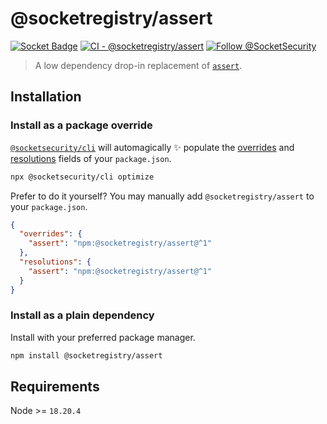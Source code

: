 # @socketregistry/assert

[![Socket Badge](https://socket.dev/api/badge/npm/package/@socketregistry/assert)](https://socket.dev/npm/package/@socketregistry/assert)
[![CI - @socketregistry/assert](https://github.com/SocketDev/socket-registry-js/actions/workflows/test.yml/badge.svg)](https://github.com/SocketDev/socket-registry-js/actions/workflows/test.yml)
[![Follow @SocketSecurity](https://img.shields.io/twitter/follow/SocketSecurity?style=social)](https://twitter.com/SocketSecurity)

> A low dependency drop-in replacement of
> [`assert`](https://www.npmjs.com/package/assert).

## Installation

### Install as a package override

[`@socketsecurity/cli`](https://www.npmjs.com/package/@socketsecurity/cli) will
automagically :sparkles: populate the
[overrides](https://docs.npmjs.com/cli/v9/configuring-npm/package-json#overrides)
and [resolutions](https://yarnpkg.com/configuration/manifest#resolutions) fields
of your `package.json`.

```sh
npx @socketsecurity/cli optimize
```

Prefer to do it yourself? You may manually add `@socketregistry/assert` to your
`package.json`.

```json
{
  "overrides": {
    "assert": "npm:@socketregistry/assert@^1"
  },
  "resolutions": {
    "assert": "npm:@socketregistry/assert@^1"
  }
}
```

### Install as a plain dependency

Install with your preferred package manager.

```sh
npm install @socketregistry/assert
```

## Requirements

Node &gt;= `18.20.4`
